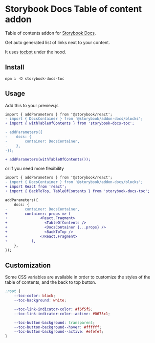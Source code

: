 # Storybook Docs Table of content addon

Table of contents addon for [Storybook Docs](https://www.npmjs.com/package/@storybook/addon-docs).

Get auto generated list of links next to your content.

It uses [tocbot](https://github.com/tscanlin/tocbot) under the hood.

## Install

```
npm i -D storybook-docs-toc
```

## Usage

Add this to your preview.js

```diff
import { addParameters } from '@storybook/react';
- import { DocsContainer } from '@storybook/addon-docs/blocks';
+ import { withTableOfContents } from 'storybook-docs-toc';

- addParameters({
-    docs: {
-        container: DocsContainer,
-    },
-});

+ addParameters(withTableOfContents());
```

or if you need more flexibility

```diff
import { addParameters } from '@storybook/react';
- import { DocsContainer } from '@storybook/addon-docs/blocks';
+ import React from 'react';
+ import { BackToTop, TableOfContents } from 'storybook-docs-toc';

addParameters({
    docs: {
-        container: DocsContainer,
+        container: props => (
+			    <React.Fragment>
+			  	  <TableOfContents />
+			  	  <DocsContainer {...props} />
+			  	  <BackToTop />
+			    </React.Fragment>
+		    ),          
    },
});
```

## Customization

Some CSS variables are available in order to customize the styles of the table of contents, and the back to top button.

```css
:root {
    --toc-color: black;
    --toc-background: white;

    --toc-link-indicator-color: #f5f5f5;
    --toc-link-indicator-color--active: #0675c1;

    --toc-button-background: transparent;
    --toc-button-background--hover: #ffffff;
    --toc-button-background--active: #efefef;
}
```
